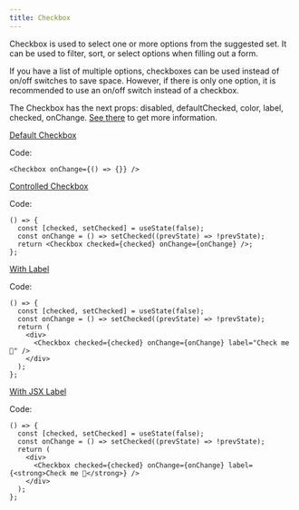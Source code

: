 ```yaml
---
title: Checkbox
---
```


Checkbox is used to select one or more options from the suggested set. It can be used to filter, sort, or select options when filling out a form.

If you have a list of multiple options, checkboxes can be used instead of on/off switches to save space. However, if there is only one option, it is recommended to use an on/off switch instead of a checkbox.

The Checkbox has the next props: disabled, defaultChecked, color, label, checked, onChange. [See there](/?path=/docs/core-controls-checkbox--docs) to get more information.

[Default Checkbox](/?path=/story/core-controls-checkbox--default-checkbox)

Code:

```tsx
<Checkbox onChange={() => {}} />
```

[Controlled Checkbox](/?path=/story/core-controls-checkbox--controlled-checkbox)

Code:

```tsx
() => {
  const [checked, setChecked] = useState(false);
  const onChange = () => setChecked((prevState) => !prevState);
  return <Checkbox checked={checked} onChange={onChange} />;
};
```

[With Label](/?path=/story/core-controls-checkbox--with-label)

Code:

```tsx
() => {
  const [checked, setChecked] = useState(false);
  const onChange = () => setChecked((prevState) => !prevState);
  return (
    <div>
      <Checkbox checked={checked} onChange={onChange} label="Check me 🌵" />
    </div>
  );
};
```

[With JSX Label](/?path=/story/core-controls-checkbox--with-jsx-label)

Code:

```tsx
() => {
  const [checked, setChecked] = useState(false);
  const onChange = () => setChecked((prevState) => !prevState);
  return (
    <div>
      <Checkbox checked={checked} onChange={onChange} label={<strong>Check me 🌵</strong>} />
    </div>
  );
};
```

